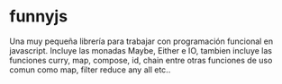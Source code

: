 # funnyjs
Una muy pequeña librería para trabajar con programación funcional en javascript.
Incluye las monadas Maybe, Either e IO, tambien incluye las funciones curry, map, compose, id,  chain entre otras funciones de uso comun como map, filter reduce any all etc..
